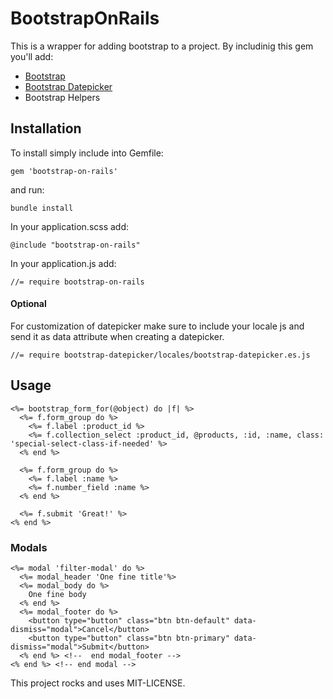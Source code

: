 # BootstrapOnRails

This is a wrapper for adding bootstrap to a project. By includinig this gem you'll add:

* [Bootstrap](https://github.com/twbs/bootstrap-sass)
* [Bootstrap Datepicker](https://github.com/Nerian/bootstrap-datepicker-rails)
* Bootstrap Helpers


## Installation

To install simply include into Gemfile:
```
gem 'bootstrap-on-rails'
```

and run:

```
bundle install
```

In your application.scss add:
```
@include "bootstrap-on-rails"
```

In your application.js add:
```
//= require bootstrap-on-rails
```

#### Optional
For customization of datepicker make sure to include your locale js and send it as data attribute when creating a datepicker.
```
//= require bootstrap-datepicker/locales/bootstrap-datepicker.es.js
```


## Usage

```
<%= bootstrap_form_for(@object) do |f| %>
  <%= f.form_group do %>
    <%= f.label :product_id %>
    <%= f.collection_select :product_id, @products, :id, :name, class: 'special-select-class-if-needed' %>
  <% end %>
  
  <%= f.form_group do %>
    <%= f.label :name %>
    <%= f.number_field :name %>
  <% end %>
  
  <%= f.submit 'Great!' %>
<% end %>
```

### Modals
```
<%= modal 'filter-modal' do %>
  <%= modal_header 'One fine title'%>
  <%= modal_body do %>
    One fine body
  <% end %>
  <%= modal_footer do %>
    <button type="button" class="btn btn-default" data-dismiss="modal">Cancel</button>
    <button type="button" class="btn btn-primary" data-dismiss="modal">Submit</button>
  <% end %> <!--  end modal_footer -->
<% end %> <!-- end modal -->
```

This project rocks and uses MIT-LICENSE.
